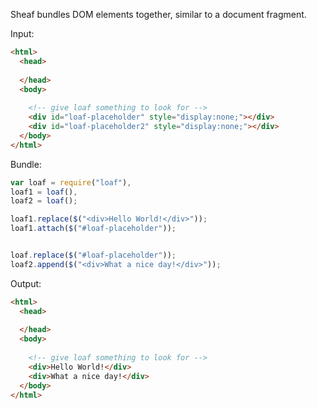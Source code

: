 Sheaf bundles DOM elements together, similar to a document fragment.

Input:
```html
<html>
  <head>
    
  </head>
  <body>
    
    <!-- give loaf something to look for -->
    <div id="loaf-placeholder" style="display:none;"></div>
    <div id="loaf-placeholder2" style="display:none;"></div>
  </body>
</html>
```

Bundle:

```javascript
var loaf = require("loaf"),
loaf1 = loaf(),
loaf2 = loaf();

loaf1.replace($("<div>Hello World!</div>"));
loaf1.attach($("#loaf-placeholder"));


loaf.replace($("#loaf-placeholder"));
loaf2.append($("<div>What a nice day!</div>"));
```

Output:
```html
<html>
  <head>
    
  </head>
  <body>
    
    <!-- give loaf something to look for -->
    <div>Hello World!</div>
    <div>What a nice day!</div>
  </body>
</html>
```
